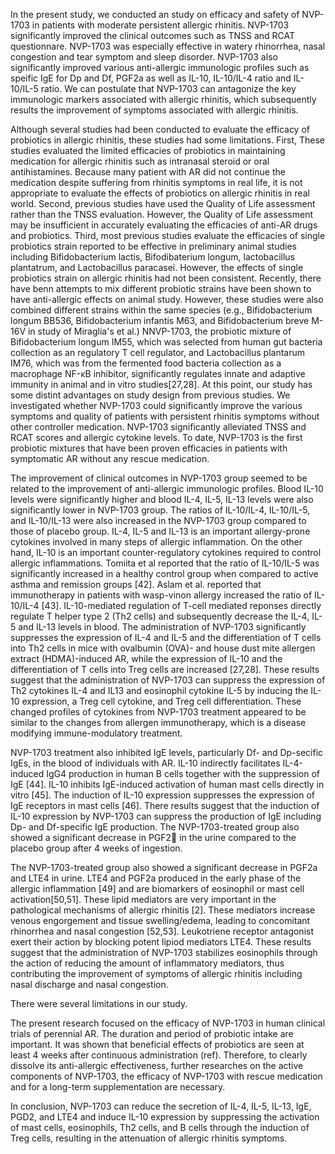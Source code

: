 In the present study, we conducted an study on efficacy and safety of NVP-1703 in patients with moderate persistent allergic rhinitis. NVP-1703 significantly improved the clinical outcomes such as TNSS and RCAT questionnare. NVP-1703 was especially effective in watery rhinorrhea, nasal congestion and tear symptom and sleep disorder. NVP-1703 also significantly improved various anti-allergic immunologic profiles such as speific IgE for Dp and Df, PGF2a as well as IL-10, IL-10/IL-4 ratio and IL-10/IL-5 ratio. We can postulate that NVP-1703 can antagonize the key immunologic markers associated with allergic rhinitis, which subsequently results the improvement of symptoms associated with allergic rhinitis.

Although several studies had been conducted to evaluate the efficacy of probiotics in allergic rhinitis, these studies had some limitations. First, These studies evaluated the limited efficacies of probiotics in maintaining medication for allergic rhinitis such as intranasal steroid or oral antihistamines. Because many patient with AR did not continue the medication despite suffering from rhinitis symptoms in real life, it is not appropriate to evaluate the effects of probiotics on allergic rhinitis in real world. Second, previous  studies have used the Quality of Life assessment rather than the TNSS evaluation. However, the Quality of Life assessment may be insufficient in accurately evaluating the efficacies of anti-AR drugs and probiotics. Third, most previous studies evaluate the efficacies of single probiotics strain reported to be effective in preliminary animal studies including Bifidobacterium lactis, Bifodibaterium longum, lactobacillus plantatrum, and Lactobacillus paracasei. However, the effects of single probiotics strain on allergic rhinitis had not been consistent. Recently, there have benn attempts to mix different probiotic strains have been shown to have anti-allergic effects on animal study. However, these studies were also combined different strains within the same species (e.g., Bifidobacterium longum BB536, Bifidobacterium infantis M63, and Bifidobacterium breve M-16V in study of Miraglia's et al.) NNVP-1703, the probiotic mixture of Bifidobacterium longum IM55, which was selected from human gut bacteria collection as an regulatory T cell regulator, and Lactobacillus plantarum IM76, which was from the fermented food bacteria collection as a macrophage NF-κB inhibitor, significantly regulates innate and adaptive immunity in animal and in vitro studies[27,28]. At this point, our study has some distint advantages on study design from previous studies. We investigated whether NVP-1703 could significantly improve the various symptoms and quality of patients with persistent rhinitis symptoms without other controller medication. NVP-1703 significantly alleviated TNSS and RCAT scores and allergic cytokine levels. To date, NVP-1703 is the first probiotic mixtures that have been proven efficacies in patients with symptomatic AR without any rescue medication. 

The improvement of clinical outcomes in NVP-1703 group seemed to be related to the improvement of anti-allergic immunologic profiles. Blood IL-10 levels were significantly higher and blood IL-4, IL-5, IL-13 levels were also significantly lower in NVP-1703 group. The ratios of IL-10/IL-4, IL-10/IL-5, and IL-10/IL-13 were also increased in the NVP-1703 group compared to those of placebo group. IL-4, IL-5 and IL-13 is an important allergy-prone cytokines involved in many steps of allergic inflammation. On the other hand, IL-10 is an important counter-regulatory cytokines required to control allergic inflammations. Tomiita et al reported that the ratio of IL-10/IL-5 was significantly increased in a healthy control group when compared to active asthma and remission groups [42]. Aslam et al. reported that immunotherapy in patients with wasp-vinon allergy increased the ratio of IL-10/IL-4 [43]. IL-10-mediated regulation of T-cell mediated reponses directly regulate T helper type 2 (Th2 cells) and subsequently decrease the IL-4, IL-5 and IL-13 levels in blood. The administration of NVP-1703 significantly suppresses the expression of IL-4 and IL-5 and the differentiation of T cells into Th2 cells in mice with ovalbumin (OVA)- and house dust mite allergen extract (HDMA)-induced AR, while the expression of IL-10 and the differentiation of T cells into Treg cells are increased [27,28]. These results suggest that the administration of NVP-1703 can suppress the expression of Th2 cytokines IL-4 and IL13 and eosinophil cytokine IL-5 by inducing the IL-10 expression, a Treg cell cytokine, and Treg cell differentiation. These changed profiles of cytokines from NVP-1703 treatment appeared to be similar to the changes from allergen immunotherapy, which is a disease modifying immune-modulatory treatment.

NVP-1703 treatment also inhibited IgE levels, particularly Df- and Dp-secific IgEs, in the blood of individuals with AR. IL-10 indirectly facilitates IL-4-induced IgG4 production in human B cells together with the suppression of IgE [44]. IL-10 inhibits IgE-induced activation of human mast cells directly in vitro [45]. The induction of IL-10 expression suppresses the expression of IgE receptors in mast cells [46]. There results suggest that the induction of IL-10 expression by NVP-1703 can suppress the production of IgE including Dp- and Df-specific IgE production. The NVP-1703-treated group also showed a significant decrease in PGF2 in the urine compared to the placebo group after 4 weeks of ingestion.


The NVP-1703-treated group also showed a significant decrease in PGF2a and LTE4 in urine. LTE4 and PGF2a produced in the early phase of the allergic inflammation [49] and are biomarkers of eosinophil or mast cell activation[50,51]. These lipid mediators are very important in the pathological mechanisms of allergic rhinitis [2]. These mediators increase venous engorgement and tissue swelling/edema, leading to concomitant rhinorrhea and nasal congestion [52,53]. Leukotriene receptor antagonist exert their action by blocking potent lipiod mediators LTE4. These results suggest that the administration of NVP-1703 stabilizes eosinophils through the action of reducing the amount of inflammatory mediators, thus contributing the improvement of symptoms of allergic rhinitis including nasal discharge and nasal congestion. 

There were several limitations in our study.

The present research focused on the efficacy of NVP-1703 in human clinical trials of perennial AR. The duration and period of probiotic intake are important. It was shown that beneficial effects of probiotics are seen at least 4 weeks after continuous administration (ref). Therefore, to clearly dissolve its anti-allergic effectiveness, further researches on the active components of NVP-1703, the efficacy of NVP-1703 with rescue medication and for a long-term supplementation are necessary.

In conclusion, NVP-1703 can reduce the secretion of IL-4, IL-5, IL-13, IgE, PGD2, and LTE4 and induce IL-10 expression by suppressing the activation of mast cells, eosinophils, Th2 cells, and B cells through the induction of Treg cells, resulting in the attenuation of allergic rhinitis symptoms.
